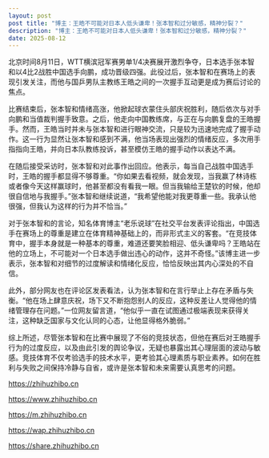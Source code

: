 ```yaml
---
layout: post
post title: "博主：王皓不可能对日本人低头谦卑！张本智和过分敏感，精神分裂？" 
description: "博主：王皓不可能对日本人低头谦卑！张本智和过分敏感，精神分裂？" 
date: 2025-08-12
---
```


北京时间8月11日，WTT横滨冠军赛男单1/4决赛展开激烈争夺，日本选手张本智和以4比2战胜中国选手向鹏，成功晋级四强。此役过后，张本智和在赛场上的表现引发关注，而他与国乒男队主教练王皓之间的一次握手互动更是成为赛后讨论的焦点。

比赛结束后，张本智和情绪高涨，他掀起球衣蒙住头部庆祝胜利，随后依次与对手向鹏和当值裁判握手致意。之后，他走向中国教练席，与正在与向鹏复盘的王皓握手。然而，王皓当时并未与张本智和进行眼神交流，只是较为迅速地完成了握手动作。这一行为显然让张本智和感到不满，他当场表现出强烈的情绪反应，多次用手指指向王皓，并向日本队教练投诉，甚至模仿王皓的握手动作以表达不满。

在随后接受采访时，张本智和对此事作出回应。他表示，每当自己战胜中国选手时，王皓的握手都显得不够尊重。“你如果去看视频，就会发现，当我赢了林诗栋或者像今天这样赢球时，他甚至都没有看我一眼。但当我输给王楚钦的时候，他却很自信地与我握手。”张本智和继续说道，“我希望他能对我更尊重一些。我承认他很强，但我认为这样的行为并不恰当。”

对于张本智和的言论，知名体育博主“老乐说球”在社交平台发表评论指出，中国选手在赛场上的尊重是建立在体育精神基础上的，而非形式主义的客套。“在竞技体育中，握手本身就是一种基本的尊重，难道还要笑脸相迎、低头谦卑吗？王皓站在他的立场上，不可能对一个日本选手做出违心的动作，这并不奇怪。”该博主进一步表示，张本智和对细节的过度解读和情绪化反应，恰恰反映出其内心深处的不自信。

此外，部分网友也在评论区发表看法，认为张本智和在言行举止上存在矛盾与失衡。“他在场上肆意庆祝，场下又不断抱怨别人的反应，这种反差让人觉得他的情绪管理存在问题。”一位网友留言道，“他似乎一直在试图通过极端表现来获得关注，这种缺乏国家与文化认同的心态，让他显得格外脆弱。”

综上所述，尽管张本智和在比赛中展现了不俗的竞技状态，但他在赛后对王皓握手行为的过度反应，以及由此引发的舆论争议，无疑也暴露出其心理层面的波动与敏感。竞技体育不仅考验选手的技术水平，更考验其心理素质与职业素养。如何在胜利与失败之间保持冷静与自省，或许是张本智和未来需要认真思考的问题。

https://zhihuzhibo.cn

https://www.zhihuzhibo.cn

https://m.zhihuzhibo.cn

https://wap.zhihuzhibo.cn

https://share.zhihuzhibo.cn